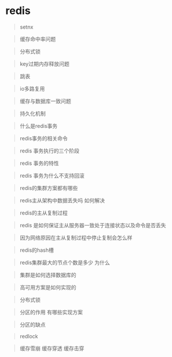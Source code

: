 # redis

> setnx

> 缓存命中率问题

> 分布式锁

> key过期内存释放问题

> 跳表

> io多路复用

> 缓存与数据库一致问题

> 持久化机制

> 什么是redis事务


> redis事务的相关命令

> redis 事务执行的三个阶段

> redis 事务的特性

> redis 事务为什么不支持回滚

> redis的集群方案都有哪些

> redis主从架构中数据丢失吗 如何解决

> redis的主从复制过程

> redis 是如何保证主从服务器一致处于连接状态以及命令是否丢失

> 因为网络原因在主从复制过程中停止复制会怎么样

> redis的hash槽

> redis集群最大的节点个数是多少 为什么

> 集群是如何选择数据库的

> 高可用方案是如何实现的

> 分布式锁

> 分区的作用 有哪些实现方案

> 分区的缺点

> redlock

> 缓存雪崩 缓存穿透 缓存击穿

